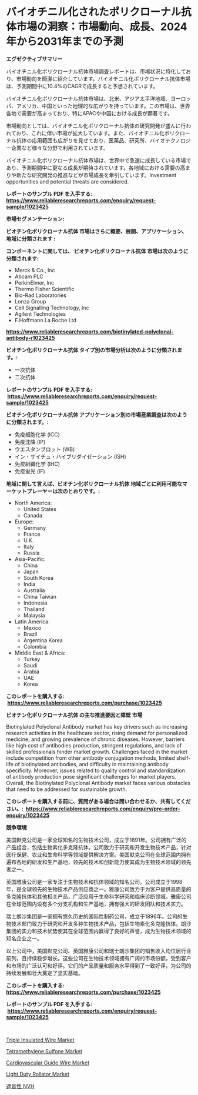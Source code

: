 <p><h1>バイオチニル化されたポリクローナル抗体市場の洞察：市場動向、成長、2024年から2031年までの予測</h1></p><p><strong>エグゼクティブサマリー</strong></p>
<p><p>バイオチニル化ポリクローナル抗体市場調査レポートは、市場状況に特化しており、市場動向を簡潔に紹介しています。バイオチニル化ポリクローナル抗体市場は、予測期間中に10.4%のCAGRで成長すると予想されています。</p><p>バイオチニル化ポリクローナル抗体市場は、北米、アジア太平洋地域、ヨーロッパ、アメリカ、中国といった地理的な広がりを持っています。この市場は、世界各地で需要が高まっており、特にAPACや中国における成長が顕著です。</p><p>市場動向としては、バイオチニル化ポリクローナル抗体の研究開発が盛んに行われており、これに伴い市場が拡大しています。また、バイオチニル化ポリクローナル抗体の応用範囲も広がりを見せており、医薬品、研究所、バイオテクノロジー企業など様々な分野で利用されています。</p><p>バイオチニル化ポリクローナル抗体市場は、世界中で急速に成長している市場であり、予測期間中に更なる成長が期待されています。各地域における需要の高まりや新たな研究開発の推進などが市場成長を牽引しています。Investment opportunities and potential threats are considered.</p></p>
<p><strong>レポートのサンプル PDF を入手する: <a href="https://www.reliableresearchreports.com/enquiry/request-sample/1023425">https://www.reliableresearchreports.com/enquiry/request-sample/1023425</a></strong></p>
<p><strong>市場セグメンテーション:</strong></p>
<p><strong> ビオチン化ポリクローナル抗体 市場はさらに概要、展開、アプリケーション、地域に分類されます :</strong></p>
<p><strong>コンポーネントに関しては、 ビオチン化ポリクローナル抗体 市場は次のように分類されます: &nbsp;</strong></p>
<p><ul><li>Merck & Co., Inc</li><li>Abcam PLC</li><li>PerkinElmer, Inc</li><li>Thermo Fisher Scientific</li><li>Bio-Rad Laboratories</li><li>Lonza Group</li><li>Cell Signalling Technology, Inc</li><li>Agilent Technologies</li><li>F.Hoffmann La Roche Ltd</li></ul></p>
<p><strong><a href="https://www.reliableresearchreports.com/biotinylated-polyclonal-antibody-r1023425">https://www.reliableresearchreports.com/biotinylated-polyclonal-antibody-r1023425</a></strong></p>
<p><strong> ビオチン化ポリクローナル抗体 タイプ別の市場分析は次のように分類されます。:</strong></p>
<p><ul><li>一次抗体</li><li>二次抗体</li></ul></p>
<p><strong>レポートのサンプル PDF を入手する: &nbsp;<a href="https://www.reliableresearchreports.com/enquiry/request-sample/1023425">https://www.reliableresearchreports.com/enquiry/request-sample/1023425</a></strong></p>
<p><strong> ビオチン化ポリクローナル抗体 アプリケーション別の市場産業調査は次のように分類されます。:</strong></p>
<p><ul><li>免疫細胞化学 (ICC)</li><li>免疫沈降 (IP)</li><li>ウエスタンブロット (WB)</li><li>イン・サイチュ・ハイブリダイゼーション (ISH)</li><li>免疫組織化学 (IHC)</li><li>免疫蛍光 (IF)</li></ul></p>
<p><strong>地域に関して言えば、ビオチン化ポリクローナル抗体 地域ごとに利用可能なマーケットプレーヤーは次のとおりです。:</strong></p>
<p><ul>
    <li>
        North America:
        <ul>
            <li>United States</li>
            <li>Canada</li>
        </ul>
    </li>
    <li>
        Europe:
        <ul>
            <li>Germany</li>
            <li>France</li>
            <li>U.K.</li>
            <li>Italy</li>
            <li>Russia</li>
        </ul>
    </li>
    <li>
        Asia-Pacific:
        <ul>
            <li>China</li>
            <li>Japan</li>
            <li>South Korea</li>
            <li>India</li>
            <li>Australia</li>
            <li>China Taiwan</li>
            <li>Indonesia</li>
            <li>Thailand</li>
            <li>Malaysia</li>
        </ul>
    </li>
    <li>
        Latin America:
        <ul>
            <li>Mexico</li>
            <li>Brazil</li>
            <li>Argentina Korea</li>
            <li>Colombia</li>
        </ul>
    </li>
    <li>
        Middle East & Africa:
        <ul>
            <li>Turkey</li>
            <li>Saudi</li>
            <li>Arabia</li>
            <li>UAE</li>
            <li>Korea</li>
        </ul>
    </li>
    </ul></p>
<p><strong>このレポートを購入する: &nbsp;<a href="https://www.reliableresearchreports.com/purchase/1023425">https://www.reliableresearchreports.com/purchase/1023425</a></strong></p>
<p><strong>ビオチン化ポリクローナル抗体 の主な推進要因と障壁 市場</strong></p>
<p><p>Biotinylated Polyclonal Antibody market has key drivers such as increasing research activities in the healthcare sector, rising demand for personalized medicine, and growing prevalence of chronic diseases. However, barriers like high cost of antibodies production, stringent regulations, and lack of skilled professionals hinder market growth. Challenges faced in the market include competition from other antibody conjugation methods, limited shelf-life of biotinylated antibodies, and difficulty in maintaining antibody specificity. Moreover, issues related to quality control and standardization of antibody production pose significant challenges for market players. Overall, the Biotinylated Polyclonal Antibody market faces various obstacles that need to be addressed for sustainable growth.</p></p>
<p><strong>このレポートを購入する前に、質問がある場合は問い合わせるか、共有してください。:&nbsp; <a href="https://www.reliableresearchreports.com/enquiry/pre-order-enquiry/1023425">https://www.reliableresearchreports.com/enquiry/pre-order-enquiry/1023425</a></strong></p>
<p><strong>競争環境</strong></p>
<p><p>美国默克公司是一家全球知名的生物技术公司，成立于1891年。公司拥有广泛的产品组合，包括生物素化多克隆抗体。公司致力于研究和开发生物技术产品，针对医疗保健、农业和生命科学等领域提供解决方案。美国默克公司在全球范围内拥有遍布各地的研发和生产基地，领先的技术和创新能力使其成为生物技术领域的领先者之一。</p><p>英国雅康公司是一家专注于生物技术和抗体领域的知名公司。公司成立于1998年，是全球领先的生物技术产品供应商之一。雅康公司致力于为客户提供高质量的多克隆抗体和其他相关产品，广泛应用于生命科学研究和临床诊断领域。雅康公司在全球范围内设有多个分支机构和生产基地，拥有强大的研发团队和技术实力。</p><p>瑞士朗沙集团是一家拥有悠久历史的国际性制药公司，成立于1896年。公司的生物技术部门致力于研究和开发多种生物技术产品，包括生物素化多克隆抗体。朗沙集团的实力和技术优势使其在全球范围内赢得了良好的声誉，成为生物技术领域的知名企业之一。</p><p>以上公司中，美国默克公司、英国雅康公司和瑞士朗沙集团的销售收入均位居行业前列，且持续稳步增长。这些公司在生物技术领域拥有广阔的市场份额，受到客户和市场的广泛认可和好评。它们的产品质量和服务水平得到了一致好评，为公司的持续发展和壮大奠定了坚实基础。</p></p>
<p><strong>このレポートを購入する: &nbsp; <a href="https://www.reliableresearchreports.com/purchase/1023425">https://www.reliableresearchreports.com/purchase/1023425</a></strong></p>
<p><strong>レポートのサンプル PDF を入手する: &nbsp;<a href="https://www.reliableresearchreports.com/enquiry/request-sample/1023425">https://www.reliableresearchreports.com/enquiry/request-sample/1023425</a></strong><strong></strong></p>
<p>&nbsp;</p>
<p><p><a href="https://www.linkedin.com/pulse/triple-insulated-wire-market-size-share-amp-trends-analysis-rr1jf">Triple Insulated Wire Market</a></p><p><a href="https://www.linkedin.com/pulse/tetramethylene-sulfone-market-provides-comprehensive-e65fc">Tetramethylene Sulfone Market</a></p><p><a href="https://github.com/SheilaBruen2023/Market-Research-Report-List-1/blob/main/cardiovascular-guide-wire-market.md">Cardiovascular Guide Wire Market</a></p><p><a href="https://github.com/arionmp/Market-Research-Report-List-3/blob/main/light-duty-rollator-market.md">Light Duty Rollator Market</a></p><p><a href="https://github.com/schmahlson/Market-Research-Report-List-1/blob/main/950296786429.md">遮音性 NVH</a></p></p>